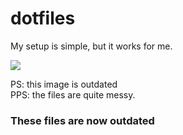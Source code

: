 # dotfiles
My setup is simple, but it works for me.

![](https://cdn.pbrd.co/images/6HqHwiTTk.png)

PS: this image is outdated<br>
PPS: the files are quite messy.<br>
### These files are now outdated
